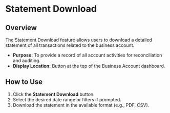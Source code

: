 # Statement Download

## Overview
The Statement Download feature allows users to download a detailed statement of all transactions related to the business account.

- **Purpose:** To provide a record of all account activities for reconciliation and auditing.
- **Display Location:** Button at the top of the Business Account dashboard.

## How to Use
1. Click the **Statement Download** button.
2. Select the desired date range or filters if prompted.
3. Download the statement in the available format (e.g., PDF, CSV). 